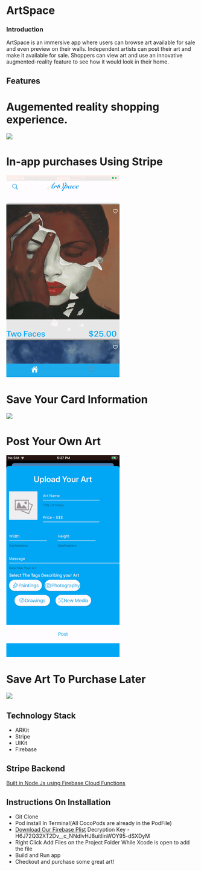 # ArtSpace 

### Introduction
ArtSpace is an immersive app where users can browse art available for sale and even preview on their walls. Independent artists can post their art and make it available for sale. Shoppers can view art and use an innovative augmented-reality feature to see how it would look in their home.

## Features
# Augemented reality shopping experience. 
![](aumentedReality.gif)
# In-app purchases Using Stripe
![](paymentGif.gif) 
# Save Your Card Information  
![](saveCard.gif) 
# Post Your Own Art 
![](uploadArt.gif) 
# Save Art To Purchase Later 
![](savedArtGif.gif)
## Technology Stack
- ARKit
- Stripe
- UIKit
- Firebase 
## Stripe Backend 
[Built in Node.Js using Firebase Cloud Functions](https://github.com/atj3097/ArtSpaceBackend)
## Instructions On Installation
* Git Clone 
* Pod install In Terminal(All CocoPods are already in the PodFile) 
* [Download Our Firebase Plist](https://mega.nz/file/YRwFTCyA) 
Decryption Key - H6J72Q32XT2Dv__c_NNdIvHJ8uitIinWOY95-dSXDyM
* Right Click Add Files on the Project Folder While Xcode is open to add the file
* Build and Run app 
* Checkout and purchase some great art!
